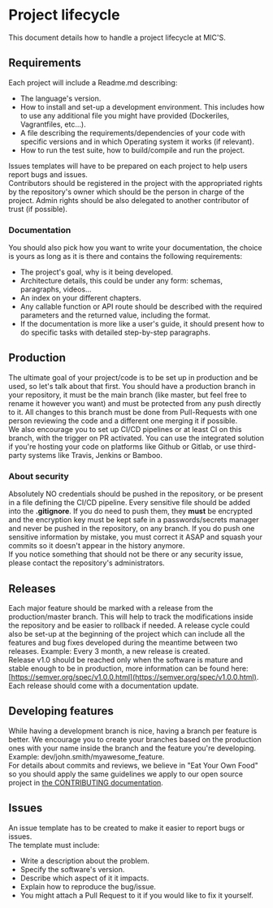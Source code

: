 # Project lifecycle

This document details how to handle a project lifecycle at MIC'S.  

## Requirements
Each project will include a Readme.md describing:
- The language's version.  
- How to install and set-up a development environment. This includes how to use any additional file you might have provided (Dockeriles, Vagrantfiles, etc...).  
- A file describing the requirements/dependencies of your code with specific versions and in which Operating system it works (if relevant).  
- How to run the test suite, how to build/compile and run the project.  

Issues templates will have to be prepared on each project to help users report bugs and issues.  
Contributors should be registered in the project with the appropriated rights by the repository's owner which should be the person in charge of the project. Admin rights should be also delegated to another contributor of trust (if possible).   

### Documentation
You should also pick how you want to write your documentation, the choice is yours as long as it is there and contains the following requirements:  
- The project's goal, why is it being developed.
- Architecture details, this could be under any form: schemas, paragraphs, videos...
- An index on your different chapters.  
- Any callable function or API route should be described with the required parameters and the returned value, including the format.  
- If the documentation is more like a user's guide, it should present how to do specific tasks with detailed step-by-step paragraphs.  

## Production
The ultimate goal of your project/code is to be set up in production and be used, so let's talk about that first. You should have a production branch in your repository, it must be the main branch (like master, but feel free to rename it however you want) and must be protected from any push directly to it. All changes to this branch must be done from Pull-Requests with one person reviewing the code and a different one merging it if possible.  
We also encourage you to set up CI/CD pipelines or at least CI on this branch, with the trigger on PR activated. You can use the integrated solution if you're hosting your code on platforms like Github or Gitlab, or use third-party systems like Travis, Jenkins or Bamboo.  

### About security
Absolutely NO credentials should be pushed in the repository, or be present in a file defining the CI/CD pipeline. Every sensitive file should be added into the __.gitignore__. If you do need to push them, they **must** be encrypted and the encryption key must be kept safe in a passwords/secrets manager and never be pushed in the repository, on any branch. If you do push one sensitive information by mistake, you must correct it ASAP and squash your commits so it doesn't appear in the history anymore.  
If you notice something that should not be there or any security issue, please contact the repository's administrators.  


## Releases
Each major feature should be marked with a release from the production/master branch. This will help to track the modifications inside the repository and be easier to rollback if needed. 
A release cycle could also be set-up at the beginning of the project which can include all the features and bug fixes developed during the meantime between two releases. Example: Every 3 month, a new release is created.  
Release v1.0 should be reached only when the software is mature and stable enough to be in production, more information can be found here: [https://semver.org/spec/v1.0.0.html](https://semver.org/spec/v1.0.0.html).  
Each release should come with a documentation update.


## Developing features
While having a development branch is nice, having a branch per feature is better. We encourage you to create your branches based on the production ones with your name inside the branch and the feature you're developing. Example: dev/john.smith/myawesome_feature.  
For details about commits and reviews, we believe in "Eat Your Own Food" so you should apply the same guidelines we apply to our open source project in [the CONTRIBUTING documentation](CONTRIBUTING.md).


## Issues
An issue template has to be created to make it easier to report bugs or issues.  
The template must include:  
- Write a description about the problem.  
- Specify the software's version.  
- Describe which aspect of it it impacts.  
- Explain how to reproduce the bug/issue.  
- You might attach a Pull Request to it if you would like to fix it yourself.  
